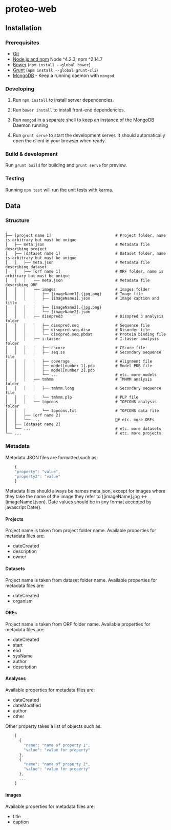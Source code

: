 # proteo-web

## Installation

### Prerequisites

- [Git](https://git-scm.com/)
- [Node.js and npm](nodejs.org) Node ^4.2.3, npm ^2.14.7
- [Bower](bower.io) (`npm install --global bower`)
- [Grunt](http://gruntjs.com/) (`npm install --global grunt-cli`)
- [MongoDB](https://www.mongodb.org/) - Keep a running daemon with `mongod`

### Developing

1. Run `npm install` to install server dependencies.

2. Run `bower install` to install front-end dependencies.

3. Run `mongod` in a separate shell to keep an instance of the MongoDB Daemon running

4. Run `grunt serve` to start the development server. It should automatically open the client in your browser when ready.

### Build & development

Run `grunt build` for building and `grunt serve` for preview.

### Testing

Running `npm test` will run the unit tests with karma.

## Data

### Structure

    .
    ├── [project name 1]                            # Project folder, name is arbitrary but must be unique
    │   ├── meta.json                               # Metadata file describing project
    │   ├── [dataset name 1]                        # Dataset folder, name is arbitrary but must be unique
    │   │   ├── meta.json                           # Metadata file describing dataset
    │   │   ├── [orf name 1]                        # ORF folder, name is arbitrary but must be unique
    │   │   │   ├── meta.json                       # Metadata file describing ORF
    │   │   │   ├── images                          # Images folder
    │   │   │   │   ├── [imageName1].{jpg,png}      # Image file
    │   │   │   │   ├── [imageName1].json           # Image caption and title
    │   │   │   │   ├── [imageName2].{jpg,png}      
    │   │   │   │   └── [imageName2].json           
    │   │   │   ├── disopred3                       # Disopred 3 analysis folder
    │   │   │   │   ├── disopred.seq                # Sequence file
    │   │   │   │   ├── disopred.seq.diso           # Disorder file
    │   │   │   │   └── disopred.seq.pbdat          # Protein binding file
    │   │   │   ├── i-tasser                        # I-tasser analysis folder  
    │   │   │   │   ├── cscore                      # CScore file
    │   │   │   │   ├── seq.ss                      # Secondary sequence file
    │   │   │   │   ├── coverage                    # Alignment file
    │   │   │   │   ├── model[number 1].pdb         # Model PDB file
    │   │   │   │   ├── model[number 2].pdb         
    │   │   │   │   └── ...                         # etc. more models
    │   │   │   ├── tmhmm                           # TMHMM analysis folder  
    │   │   │   │   ├── tmhmm.long                  # Secondary sequence file
    │   │   │   │   └── tmhmm.plp                   # PLP file
    │   │   │   └── topcons                         # TOPCONS analysis folder  
    │   │   │       └── topcons.txt                 # TOPCONS data file
    │   │   ├── [orf name 2]        
    │   │   └── ...                                 # etc. more ORFs
    │   ├── [dataset name 2]
    │   └── ...                                     # etc. more datasets
    └── ...                                         # etc. more projects

### Metadata
Metadata JSON files are formatted such as:
```javascript
    {
    "property": "value",
    "property2": "value"
    }
```
Metadata files should always be names meta.json, except for images where they take the name of the image they refer to ([imageName].jpg <-> [imageName].json).
Date values should be in any format accepted by javascript Date().

#### Projects

Project name is taken from project folder name.
Available properties for metadata files are:
  * dateCreated
  * description
  * owner

#### Datasets

Project name is taken from dataset folder name.
Available properties for metadata files are:
  * dateCreated
  * organism

#### ORFs

Project name is taken from ORF folder name.
Available properties for metadata files are:
  * dateCreated
  * start
  * end
  * sysName
  * author
  * description


#### Analyses
Available properties for metadata files are:
  * dateCreated
  * dateModified
  * author
  * other

Other property takes a list of objects such as:
```javascript
    [
      {
        "name": "name of property 1",
        "value": "value for property"
      },
      {
        "name": "name of property 2",
        "value": "value for property"
      },
      ...
    ]
```

#### Images
Available properties for metadata files are:
  * title
  * caption
